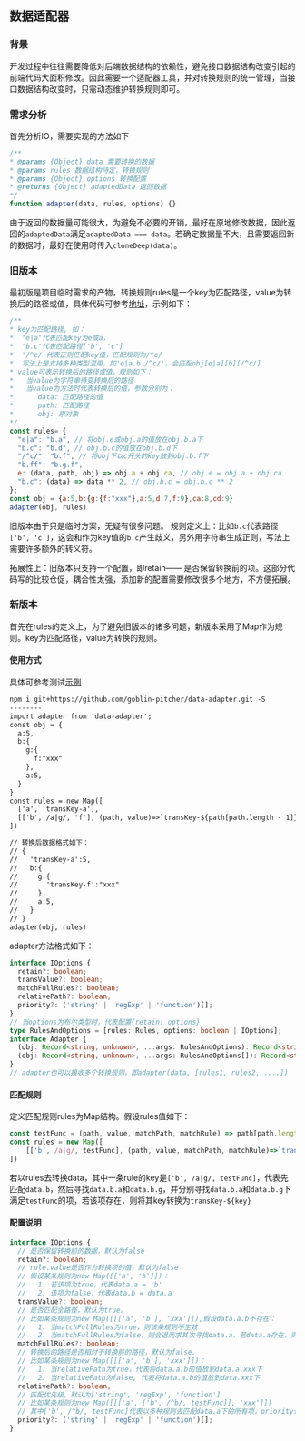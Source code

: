 ## 数据适配器

### 背景

开发过程中往往需要降低对后端数据结构的依赖性，避免接口数据结构改变引起的前端代码大面积修改。因此需要一个适配器工具，并对转换规则的统一管理，当接口数据结构改变时，只需动态维护转换规则即可。

### 需求分析

首先分析IO，需要实现的方法如下

````javascript
/**
* @params {Object} data 需要转换的数据
* @params rules 数据结构待定，转换规则
* @params {Object} options 转换配置
* @returns {Object} adaptedData 返回数据
*/
function adapter(data, rules, options) {}
````

由于返回的数据量可能很大，为避免不必要的开销，最好在原地修改数据，因此返回的`adaptedData`满足`adaptedData === data`。若确定数据量不大，且需要返回新的数据时，最好在使用时传入`cloneDeep(data)`。

### 旧版本

最初版是项目临时需求的产物，转换规则rules是一个key为匹配路径，value为转换后的路径或值，具体代码可参考[地址](https://github.com/goblin-pitcher/data-adapter/blob/master/assets/adapter.html)，示例如下：

````javascript
/** 
* key为匹配路径, 如：
*  'e|a'代表匹配key为e或a，
*  'b.c'代表匹配路径['b', 'c']
*  '/^c/'代表正则匹配key值，匹配规则为/^c/
*  写法上是支持多种类型混用，如'e|a.b./^c/'，会匹配obj[e|a][b][/^c/]
* value可表示转换后的路径或值，规则如下：
*   当value为字符串待变转换后的路径
*   当value为方法时代表转换后的值，参数分别为：
*      data: 匹配路径的值
*      path: 匹配路径
*      obj: 原对象
*/
const rules= {
  "e|a": "b.a", // 将obj.e或obj.a的值放在obj.b.a下
  "b.c": "b.d", // obj.b.c的值放在obj.b.d下
  "/^c/": "b.f", // 将obj下以c开头的key放到obj.b.f下
  "b.ff": "b.g.f",
  e: (data, path, obj) => obj.a + obj.ca, // obj.e = obj.a + obj.ca
  "b.c": (data) => data ** 2, // obj.b.c = obj.b.c ** 2
};
const obj = {a:5,b:{g:{f:"xxx"},a:5,d:7,f:9},ca:8,cd:9}
adapter(obj, rules)
````

旧版本由于只是临时方案，无疑有很多问题。
规则定义上：比如`b.c`代表路径`['b', 'c']`，这会和作为key值的`b.c`产生歧义，另外用字符串生成正则，写法上需要许多额外的转义符。

拓展性上：旧版本只支持一个配置，即retain—— 是否保留转换前的项。这部分代码写的比较仓促，耦合性太强，添加新的配置需要修改很多个地方，不方便拓展。



### 新版本

首先在rules的定义上，为了避免旧版本的诸多问题，新版本采用了Map作为规则。key为匹配路径，value为转换的规则。

#### 使用方式

具体可参考测试[示例](https://github.com/goblin-pitcher/data-adapter/blob/master/tests/adapter.test.js)

````txt
npm i git+https://github.com/goblin-pitcher/data-adapter.git -S
--------
import adapter from 'data-adapter';
const obj = {
  a:5,
  b:{
    g:{
      f:"xxx"
    },
    a:5,
  }
}
const rules = new Map([
  ['a', 'transKey-a'],
  [['b', /a|g/, 'f'], (path, value)=>`transKey-${path[path.length - 1]}`]
])

// 转换后数据格式如下：
// {
//   'transKey-a':5,
//   b:{
//     g:{
//       'transKey-f':"xxx"
//     },
//     a:5,
//   }
// }
adapter(obj, rules)
````

adapter方法格式如下：

````typescript
interface IOptions {
  retain?: boolean;
  transValue?: boolean;
  matchFullRules?: boolean;
  relativePath?: boolean,
  priority?: ('string' | 'regExp' | 'function')[];
}
// 当options为布尔类型时，代表配置{retain: options}
type RulesAndOptions = [rules: Rules, options: boolean | IOptions];
interface Adapter {
  (obj: Record<string, unknown>, ...args: RulesAndOptions): Record<string, unknown>;
  (obj: Record<string, unknown>, ...args: RulesAndOptions[]): Record<string, unknown>;
}
// adapter也可以接收多个转换规则，即adapter(data, [rules1, rules2, ....])
````

#### 匹配规则

定义匹配规则rules为Map结构。假设rules值如下：

````javascript
const testFunc = (path, value, matchPath, matchRule) => path[path.length - 1]==='f' && value>5;
const rules = new Map([
    [['b', /a|g/, testFunc], (path, value, matchPath, matchRule)=>`transKey-${path[path.length - 1]}`]
])
````

若以rules去转换data，其中一条rule的key是`['b', /a|g/, testFunc]`，代表先匹配`data.b`，然后寻找`data.b.a`和`data.b.g`，并分别寻找`data.b.a`和`data.b.g`下满足`testFunc`的项，若该项存在，则将其key转换为`transKey-${key}`

#### 配置说明

````typescript
interface IOptions {
  // 是否保留转换前的数据，默认为false
  retain?: boolean;
  // rule.value是否作为转换项的值，默认为false
  // 假设某条规则为new Map([['a', 'b']])：
  //   1. 若该项为true，代表data.a = 'b'
  //   2. 该项为false，代表data.b = data.a
  transValue?: boolean;
  // 是否匹配全路径，默认为true。
  // 比如某条规则为new Map([[['a', 'b'], 'xxx']]),假设data.a.b不存在：
  //   1. 当matchFullRules为true，则该条规则不生效
  //   2. 当matchFullRules为false，则会退而求其次寻找data.a，若data.a存在，则会转换data.a
  matchFullRules?: boolean;
  // 转换后的路径是否相对于转换前的路径，默认为false.
  // 比如某条规则为new Map([[['a', 'b'], 'xxx']])：
  //   1. 当relativePath为true，代表将data.a.b的值放到data.a.xxx下
  //   2. 当relativePath为false, 代表将data.a.b的值放到data.xxx下
  relativePath?: boolean,
  // 匹配优先级，默认为['string', 'regExp', 'function']
  // 比如某条规则为new Map([[['a', ['b', /^b/, testFunc]], 'xxx']])
  // 其中['b', /^b/, testFunc]代表以多种规则去匹配data.a下的所有项，priority代表匹配的优先级
  priority?: ('string' | 'regExp' | 'function')[];
}
````


